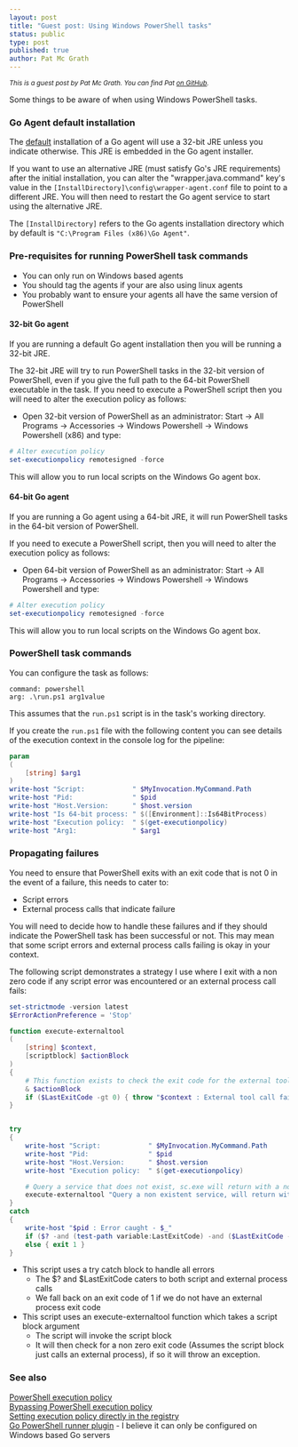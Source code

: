```yaml
---
layout: post
title: "Guest post: Using Windows PowerShell tasks"
status: public
type: post
published: true
author: Pat Mc Grath
---
```


<small>*This is a guest post by Pat Mc Grath. You can find Pat [on GitHub](https://github.com/pmcgrath).*</small>

Some things to be aware of when using Windows PowerShell tasks.

### Go Agent default installation

The [default](http://www.go.cd/documentation/user/current/installation/installing_go_agent.html) installation of a Go
agent will use a 32-bit JRE unless you indicate otherwise. This JRE is embedded in the Go agent installer.

If you want to use an alternative JRE (must satisfy Go's JRE requirements) after the initial installation, you can alter
the "wrapper.java.command" key's value in the ```[InstallDirectory]\config\wrapper-agent.conf``` file  to point to a
different JRE. You will then need to restart the Go agent service to start using the alternative JRE.

The ```[InstallDirectory]``` refers to the Go agents installation directory which by default is ```"C:\Program Files (x86)\Go Agent"```.


### Pre-requisites for running PowerShell task commands

- You can only run on Windows based agents
- You should tag the agents if your are also using linux agents  
- You probably want to ensure your agents all have the same version of PowerShell  

#### 32-bit Go agent

If you are running a default Go agent installation then you will be running a 32-bit JRE.

The 32-bit JRE will try to run PowerShell tasks in the 32-bit version of PowerShell, even if you give the full path to
the 64-bit PowerShell executable in the task. If you need to execute a PowerShell script then you will need to alter the
execution policy as follows:

- Open 32-bit version of PowerShell as an administrator: Start -> All Programs -> Accessories -> Windows Powershell -> Windows Powershell (x86) and type:

```powershell
# Alter execution policy
set-executionpolicy remotesigned -force  
```

This will allow you to run local scripts on the Windows Go agent box.

#### 64-bit Go agent

If you are running a Go agent using a 64-bit JRE, it will run PowerShell tasks in the 64-bit version of PowerShell.

If you need to execute a PowerShell script, then you will need to alter the execution policy as follows:

- Open 64-bit version of PowerShell as an administrator: Start -> All Programs -> Accessories -> Windows Powershell ->
  Windows Powershell and type:

```powershell
# Alter execution policy
set-executionpolicy remotesigned -force  
```

This will allow you to run local scripts on the Windows Go agent box.


### PowerShell task commands

You can configure the task as follows:

```
command: powershell  
arg: .\run.ps1 arg1value  
```

This assumes that the ```run.ps1``` script is in the task's working directory.

If you create the ```run.ps1``` file with the following content you can see details of the execution context in the console log for the pipeline:

```powershell
param
(
	[string] $arg1
)
write-host "Script:            " $MyInvocation.MyCommand.Path
write-host "Pid:               " $pid
write-host "Host.Version:      " $host.version
write-host "Is 64-bit process: " $([Environment]::Is64BitProcess)
write-host "Execution policy:  " $(get-executionpolicy)
write-host "Arg1:              " $arg1
```


### Propagating failures

You need to ensure that PowerShell exits with an exit code that is not 0 in the event of a failure, this needs to cater to:

  - Script errors
  - External process calls that indicate failure

You will need to decide how to handle these failures and if they should indicate the PowerShell task has been successful
or not. This may mean that some script errors and external process calls failing is okay in your context.

The following script demonstrates a strategy I use where I exit with a non zero code if any script error was encountered
or an external process call fails:

```powershell
set-strictmode -version latest
$ErrorActionPreference = 'Stop'

function execute-externaltool
(
	[string] $context,
	[scriptblock] $actionBlock
)
{
	# This function exists to check the exit code for the external tool called within the script block, so we don't have to do this for each call
	& $actionBlock
	if ($LastExitCode -gt 0) { throw "$context : External tool call failed" }
}


try
{
	write-host "Script:            " $MyInvocation.MyCommand.Path
	write-host "Pid:               " $pid
	write-host "Host.Version:      " $host.version
	write-host "Execution policy:  " $(get-executionpolicy)

	# Query a service that does not exist, sc.exe will return with a non 0 exit code
	execute-externaltool "Query a non existent service, will return with exit code != 0" { c:\windows\system32\sc.exe query service_does_not_exist } 
}
catch
{
	write-host "$pid : Error caught - $_"
	if ($? -and (test-path variable:LastExitCode) -and ($LastExitCode -gt 0)) { exit $LastExitCode }
	else { exit 1 }
}
```
- This script uses a try catch block to handle all errors
	- The $? and $LastExitCode caters to both script and external process calls
	- We fall back on an exit code of 1 if we do not have an external process exit code
- This script uses an execute-externaltool function which takes a script block argument
	- The script will invoke the script block
	- It will then check for a non zero exit code (Assumes the script block just calls an external process), if so it will throw an exception.


### See also

[PowerShell execution policy](https://technet.microsoft.com/en-us/library/hh849812.aspx)  
[Bypassing PowerShell execution policy](https://blog.netspi.com/15-ways-to-bypass-the-powershell-execution-policy/)  
[Setting execution policy directly in the registry](https://codelucidate.wordpress.com/powershell/change-execution-policy-in-the-registry/)  
[Go PowerShell runner plugin](https://github.com/manojlds/gocd-powershell-runner) - I believe it can only be configured on Windows based Go servers  
